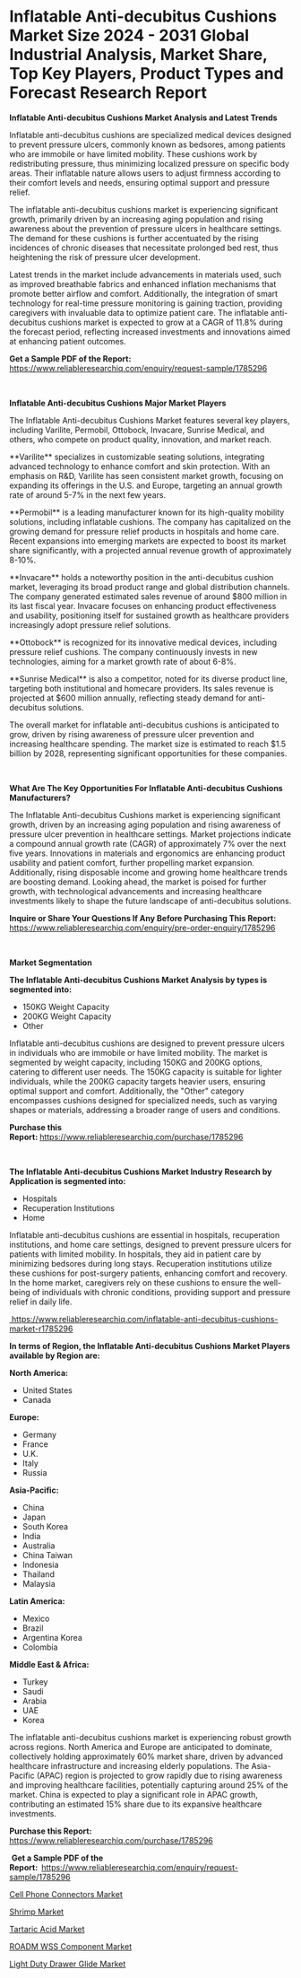 <p><h1>Inflatable Anti-decubitus Cushions Market Size 2024 - 2031 Global Industrial Analysis, Market Share, Top Key Players, Product Types and Forecast Research Report</h1></p><p><strong>Inflatable Anti-decubitus Cushions Market Analysis and Latest Trends</strong></p>
<p><p>Inflatable anti-decubitus cushions are specialized medical devices designed to prevent pressure ulcers, commonly known as bedsores, among patients who are immobile or have limited mobility. These cushions work by redistributing pressure, thus minimizing localized pressure on specific body areas. Their inflatable nature allows users to adjust firmness according to their comfort levels and needs, ensuring optimal support and pressure relief.</p><p>The inflatable anti-decubitus cushions market is experiencing significant growth, primarily driven by an increasing aging population and rising awareness about the prevention of pressure ulcers in healthcare settings. The demand for these cushions is further accentuated by the rising incidences of chronic diseases that necessitate prolonged bed rest, thus heightening the risk of pressure ulcer development.</p><p>Latest trends in the market include advancements in materials used, such as improved breathable fabrics and enhanced inflation mechanisms that promote better airflow and comfort. Additionally, the integration of smart technology for real-time pressure monitoring is gaining traction, providing caregivers with invaluable data to optimize patient care. The inflatable anti-decubitus cushions market is expected to grow at a CAGR of 11.8% during the forecast period, reflecting increased investments and innovations aimed at enhancing patient outcomes.</p></p>
<p><strong>Get a Sample PDF of the Report:&nbsp;</strong> <a href="https://www.reliableresearchiq.com/enquiry/request-sample/1785296?utm_campaign=1260&utm_medium=2&utm_source=Github&utm_content=ia&utm_term=08102024&utm_id=inflatable-anti-decubitus-cushions">https://www.reliableresearchiq.com/enquiry/request-sample/1785296</a></p>
<p>&nbsp;</p>
<p><strong>Inflatable Anti-decubitus Cushions Major Market Players</strong></p>
<p><p>The Inflatable Anti-decubitus Cushions Market features several key players, including Varilite, Permobil, Ottobock, Invacare, Sunrise Medical, and others, who compete on product quality, innovation, and market reach.</p><p>**Varilite** specializes in customizable seating solutions, integrating advanced technology to enhance comfort and skin protection. With an emphasis on R&D, Varilite has seen consistent market growth, focusing on expanding its offerings in the U.S. and Europe, targeting an annual growth rate of around 5-7% in the next few years.</p><p>**Permobil** is a leading manufacturer known for its high-quality mobility solutions, including inflatable cushions. The company has capitalized on the growing demand for pressure relief products in hospitals and home care. Recent expansions into emerging markets are expected to boost its market share significantly, with a projected annual revenue growth of approximately 8-10%.</p><p>**Invacare** holds a noteworthy position in the anti-decubitus cushion market, leveraging its broad product range and global distribution channels. The company generated estimated sales revenue of around $800 million in its last fiscal year. Invacare focuses on enhancing product effectiveness and usability, positioning itself for sustained growth as healthcare providers increasingly adopt pressure relief solutions.</p><p>**Ottobock** is recognized for its innovative medical devices, including pressure relief cushions. The company continuously invests in new technologies, aiming for a market growth rate of about 6-8%. </p><p>**Sunrise Medical** is also a competitor, noted for its diverse product line, targeting both institutional and homecare providers. Its sales revenue is projected at $600 million annually, reflecting steady demand for anti-decubitus solutions.</p><p>The overall market for inflatable anti-decubitus cushions is anticipated to grow, driven by rising awareness of pressure ulcer prevention and increasing healthcare spending. The market size is estimated to reach $1.5 billion by 2028, representing significant opportunities for these companies.</p></p>
<p>&nbsp;</p>
<p><strong>What Are The Key Opportunities For Inflatable Anti-decubitus Cushions Manufacturers?</strong></p>
<p><p>The Inflatable Anti-decubitus Cushions market is experiencing significant growth, driven by an increasing aging population and rising awareness of pressure ulcer prevention in healthcare settings. Market projections indicate a compound annual growth rate (CAGR) of approximately 7% over the next five years. Innovations in materials and ergonomics are enhancing product usability and patient comfort, further propelling market expansion. Additionally, rising disposable income and growing home healthcare trends are boosting demand. Looking ahead, the market is poised for further growth, with technological advancements and increasing healthcare investments likely to shape the future landscape of anti-decubitus solutions.</p></p>
<p><strong>Inquire or Share Your Questions If Any Before Purchasing This Report:</strong> <a href="https://www.reliableresearchiq.com/enquiry/pre-order-enquiry/1785296?utm_campaign=1260&utm_medium=2&utm_source=Github&utm_content=ia&utm_term=08102024&utm_id=inflatable-anti-decubitus-cushions">https://www.reliableresearchiq.com/enquiry/pre-order-enquiry/1785296</a></p>
<p>&nbsp;</p>
<p><strong>Market Segmentation</strong></p>
<p><strong>The Inflatable Anti-decubitus Cushions Market Analysis by types is segmented into:</strong></p>
<p><ul><li>150KG Weight Capacity</li><li>200KG Weight Capacity</li><li>Other</li></ul></p>
<p><p>Inflatable anti-decubitus cushions are designed to prevent pressure ulcers in individuals who are immobile or have limited mobility. The market is segmented by weight capacity, including 150KG and 200KG options, catering to different user needs. The 150KG capacity is suitable for lighter individuals, while the 200KG capacity targets heavier users, ensuring optimal support and comfort. Additionally, the "Other" category encompasses cushions designed for specialized needs, such as varying shapes or materials, addressing a broader range of users and conditions.</p></p>
<p><strong>Purchase this Report:&nbsp;</strong><a href="https://www.reliableresearchiq.com/purchase/1785296?utm_campaign=1260&utm_medium=2&utm_source=Github&utm_content=ia&utm_term=08102024&utm_id=inflatable-anti-decubitus-cushions">https://www.reliableresearchiq.com/purchase/1785296</a></p>
<p>&nbsp;</p>
<p><strong>The Inflatable Anti-decubitus Cushions Market Industry Research by Application is segmented into:</strong></p>
<p><ul><li>Hospitals</li><li>Recuperation Institutions</li><li>Home</li></ul></p>
<p><p>Inflatable anti-decubitus cushions are essential in hospitals, recuperation institutions, and home care settings, designed to prevent pressure ulcers for patients with limited mobility. In hospitals, they aid in patient care by minimizing bedsores during long stays. Recuperation institutions utilize these cushions for post-surgery patients, enhancing comfort and recovery. In the home market, caregivers rely on these cushions to ensure the well-being of individuals with chronic conditions, providing support and pressure relief in daily life.</p></p>
<p><a href="https://www.reliableresearchiq.com/inflatable-anti-decubitus-cushions-market-r1785296?utm_campaign=1260&utm_medium=2&utm_source=Github&utm_content=ia&utm_term=08102024&utm_id=inflatable-anti-decubitus-cushions">&nbsp;https://www.reliableresearchiq.com/inflatable-anti-decubitus-cushions-market-r1785296</a></p>
<p><strong>In terms of Region, the Inflatable Anti-decubitus Cushions Market Players available by Region are:</strong></p>
<p>
    <p> <strong> North America: </strong>
        <ul>
            <li>United States</li>
            <li>Canada</li>
        </ul>
        </p> 
    <p> <strong> Europe: </strong>
        <ul>
            <li>Germany</li>
            <li>France</li>
            <li>U.K.</li>
            <li>Italy</li>
            <li>Russia</li>
        </ul>
        </p> 
    <p> <strong> Asia-Pacific: </strong>
        <ul>
            <li>China</li>
            <li>Japan</li>
            <li>South Korea</li>
            <li>India</li>
            <li>Australia</li>
            <li>China Taiwan</li>
            <li>Indonesia</li>
            <li>Thailand</li>
            <li>Malaysia</li>
        </ul>
        </p> 
    <p> <strong> Latin America: </strong>
        <ul>
            <li>Mexico</li>
            <li>Brazil</li>
            <li>Argentina Korea</li>
            <li>Colombia</li>
        </ul>
        </p> 
    <p> <strong> Middle East & Africa: </strong>
        <ul>
            <li>Turkey</li>
            <li>Saudi</li>
            <li>Arabia</li>
            <li>UAE</li>
            <li>Korea</li>
        </ul>
    </p>
    </p>
<p><p>The inflatable anti-decubitus cushions market is experiencing robust growth across regions. North America and Europe are anticipated to dominate, collectively holding approximately 60% market share, driven by advanced healthcare infrastructure and increasing elderly populations. The Asia-Pacific (APAC) region is projected to grow rapidly due to rising awareness and improving healthcare facilities, potentially capturing around 25% of the market. China is expected to play a significant role in APAC growth, contributing an estimated 15% share due to its expansive healthcare investments.</p></p>
<p><strong>Purchase this Report: </strong><a href="https://www.reliableresearchiq.com/purchase/1785296?utm_campaign=1260&utm_medium=2&utm_source=Github&utm_content=ia&utm_term=08102024&utm_id=inflatable-anti-decubitus-cushions">https://www.reliableresearchiq.com/purchase/1785296</a></p>
<p>&nbsp;<strong>Get a Sample PDF of the Report:&nbsp;&nbsp;</strong><a href="https://www.reliableresearchiq.com/enquiry/request-sample/1785296?utm_campaign=1260&utm_medium=2&utm_source=Github&utm_content=ia&utm_term=08102024&utm_id=inflatable-anti-decubitus-cushions">https://www.reliableresearchiq.com/enquiry/request-sample/1785296</a></p>
<p><strong></strong></p>
<p><p><a href="https://www.linkedin.com/pulse/cell-phone-connectors-market-analysis-product-segmentation-foqpe?utm_campaign=1260&utm_medium=2&utm_source=Github&utm_content=ia&utm_term=08102024&utm_id=inflatable-anti-decubitus-cushions">Cell Phone Connectors Market</a></p><p><a href="https://issuu.com/reportprime-2/docs/shrimp-market-size-2030.pptx_e41aae0d4f9989?utm_campaign=1260&utm_medium=2&utm_source=Github&utm_content=ia&utm_term=08102024&utm_id=inflatable-anti-decubitus-cushions">Shrimp Market</a></p><p><a href="https://issuu.com/reportprime-2/docs/tartaric-acid-market-size-2030.pptx_36a239722ec044?utm_campaign=1260&utm_medium=2&utm_source=Github&utm_content=ia&utm_term=08102024&utm_id=inflatable-anti-decubitus-cushions">Tartaric Acid Market</a></p><p><a href="https://www.linkedin.com/pulse/roadm-wss-component-market-innovations-trends-comprehensive-ssp8e?utm_campaign=1260&utm_medium=2&utm_source=Github&utm_content=ia&utm_term=08102024&utm_id=inflatable-anti-decubitus-cushions">ROADM WSS Component Market</a></p><p><a href="https://github.com/erle0v8pa/Market-Research-Report-List-1/blob/main/light-duty-drawer-glide-market.md?utm_campaign=1260&utm_medium=2&utm_source=Github&utm_content=ia&utm_term=08102024&utm_id=inflatable-anti-decubitus-cushions">Light Duty Drawer Glide Market</a></p></p>
